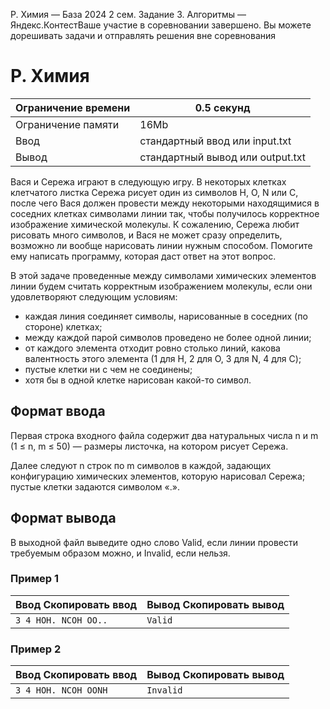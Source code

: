  P. Химия — База 2024 2 сем. Задание 3\. Алгоритмы — Яндекс.КонтестВаше участие в соревновании завершено. Вы можете дорешивать задачи и отправлять решения вне соревнования



P. Химия
========




| Ограничение времени | 0\.5 секунд |
| --- | --- |
| Ограничение памяти | 16Mb |
| Ввод | стандартный ввод или input.txt |
| Вывод | стандартный вывод или output.txt |





Вася и Сережа играют в следующую игру. В некоторых клетках клетчатого листка Сережа рисует один из символов H, O, N или C, после чего Вася должен провести между некоторыми находящимися в соседних клетках символами линии так, чтобы получилось корректное
 изображение химической молекулы. К сожалению, Сережа любит рисовать много символов, и Вася не может сразу определить, возможно
 ли вообще нарисовать линии нужным способом. Помогите ему написать программу, которая даст ответ на этот вопрос.
 

В этой задаче проведенные между символами химических элементов линии будем считать корректным изображением молекулы, если
 они удовлетворяют следующим условиям: 
 * каждая линия соединяет символы, нарисованные в соседних (по стороне) клетках;
* между каждой парой символов проведено не более одной линии;
* от каждого элемента отходит ровно столько линий, какова валентность этого элемента (1 для H, 2 для O, 3 для N, 4 для C);
* пустые клетки ни с чем не соединены;
* хотя бы в одной клетке нарисован какой\-то символ.






Формат ввода
------------



Первая строка входного файла содержит два натуральных числа n и m (1 ≤ n, m ≤ 50\) — размеры листочка, на котором рисует Сережа. 
 

Далее следуют n строк по m символов в каждой, задающих конфигурацию химических элементов, которую нарисовал Сережа; пустые клетки задаются символом
 «.».
 



Формат вывода
-------------



В выходной файл выведите одно слово Valid, если линии провести требуемым образом можно, и Invalid, если нельзя.
 


### Пример 1




| Ввод Скопировать ввод | Вывод Скопировать вывод |
| --- | --- |
| ``` 3 4 HOH. NCOH OO..  ``` | ``` Valid  ``` |


### Пример 2




| Ввод Скопировать ввод | Вывод Скопировать вывод |
| --- | --- |
| ``` 3 4 HOH. NCOH OONH  ``` | ``` Invalid  ``` |



